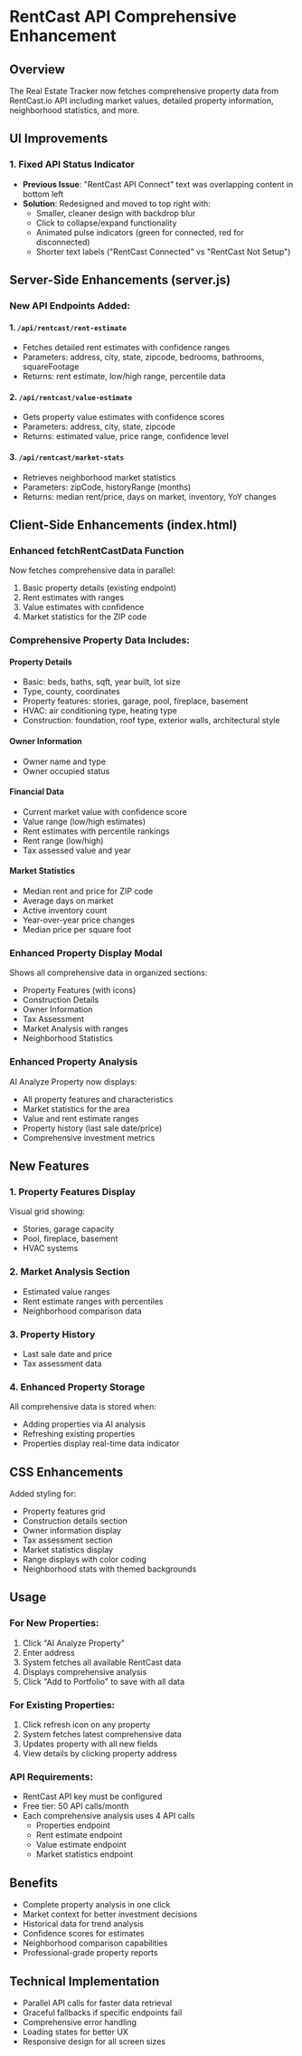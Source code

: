 # RentCast API Comprehensive Enhancement

## Overview
The Real Estate Tracker now fetches comprehensive property data from RentCast.io API including market values, detailed property information, neighborhood statistics, and more.

## UI Improvements

### 1. Fixed API Status Indicator
- **Previous Issue**: "RentCast API Connect" text was overlapping content in bottom left
- **Solution**: Redesigned and moved to top right with:
  - Smaller, cleaner design with backdrop blur
  - Click to collapse/expand functionality
  - Animated pulse indicators (green for connected, red for disconnected)
  - Shorter text labels ("RentCast Connected" vs "RentCast Not Setup")

## Server-Side Enhancements (server.js)

### New API Endpoints Added:

#### 1. `/api/rentcast/rent-estimate`
- Fetches detailed rent estimates with confidence ranges
- Parameters: address, city, state, zipcode, bedrooms, bathrooms, squareFootage
- Returns: rent estimate, low/high range, percentile data

#### 2. `/api/rentcast/value-estimate`
- Gets property value estimates with confidence scores
- Parameters: address, city, state, zipcode
- Returns: estimated value, price range, confidence level

#### 3. `/api/rentcast/market-stats`
- Retrieves neighborhood market statistics
- Parameters: zipCode, historyRange (months)
- Returns: median rent/price, days on market, inventory, YoY changes

## Client-Side Enhancements (index.html)

### Enhanced fetchRentCastData Function
Now fetches comprehensive data in parallel:
1. Basic property details (existing endpoint)
2. Rent estimates with ranges
3. Value estimates with confidence
4. Market statistics for the ZIP code

### Comprehensive Property Data Includes:

#### Property Details
- Basic: beds, baths, sqft, year built, lot size
- Type, county, coordinates
- Property features: stories, garage, pool, fireplace, basement
- HVAC: air conditioning type, heating type
- Construction: foundation, roof type, exterior walls, architectural style

#### Owner Information
- Owner name and type
- Owner occupied status

#### Financial Data
- Current market value with confidence score
- Value range (low/high estimates)
- Rent estimates with percentile rankings
- Rent range (low/high)
- Tax assessed value and year

#### Market Statistics
- Median rent and price for ZIP code
- Average days on market
- Active inventory count
- Year-over-year price changes
- Median price per square foot

### Enhanced Property Display Modal
Shows all comprehensive data in organized sections:
- Property Features (with icons)
- Construction Details
- Owner Information
- Tax Assessment
- Market Analysis with ranges
- Neighborhood Statistics

### Enhanced Property Analysis
AI Analyze Property now displays:
- All property features and characteristics
- Market statistics for the area
- Value and rent estimate ranges
- Property history (last sale date/price)
- Comprehensive investment metrics

## New Features

### 1. Property Features Display
Visual grid showing:
- Stories, garage capacity
- Pool, fireplace, basement
- HVAC systems

### 2. Market Analysis Section
- Estimated value ranges
- Rent estimate ranges with percentiles
- Neighborhood comparison data

### 3. Property History
- Last sale date and price
- Tax assessment data

### 4. Enhanced Property Storage
All comprehensive data is stored when:
- Adding properties via AI analysis
- Refreshing existing properties
- Properties display real-time data indicator

## CSS Enhancements
Added styling for:
- Property features grid
- Construction details section
- Owner information display
- Tax assessment section
- Market statistics display
- Range displays with color coding
- Neighborhood stats with themed backgrounds

## Usage

### For New Properties:
1. Click "AI Analyze Property"
2. Enter address
3. System fetches all available RentCast data
4. Displays comprehensive analysis
5. Click "Add to Portfolio" to save with all data

### For Existing Properties:
1. Click refresh icon on any property
2. System fetches latest comprehensive data
3. Updates property with all new fields
4. View details by clicking property address

### API Requirements:
- RentCast API key must be configured
- Free tier: 50 API calls/month
- Each comprehensive analysis uses 4 API calls
  - Properties endpoint
  - Rent estimate endpoint
  - Value estimate endpoint
  - Market statistics endpoint

## Benefits
- Complete property analysis in one click
- Market context for better investment decisions
- Historical data for trend analysis
- Confidence scores for estimates
- Neighborhood comparison capabilities
- Professional-grade property reports

## Technical Implementation
- Parallel API calls for faster data retrieval
- Graceful fallbacks if specific endpoints fail
- Comprehensive error handling
- Loading states for better UX
- Responsive design for all screen sizes